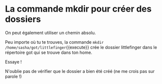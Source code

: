 #  La commande mkdir pour créer des dossiers
 
On peut également utiliser un chemin absolu.

Peu importe où tu te trouves, la commande `mkdir /home/sasha/got/littlefinger`{{execute}} crée le dossier littlefinger
dans le répertoire got qui se trouve dans ton home.

Essaye !

N'oublie pas de vérifier que le dossier a bien été créé (ne me crois pas sur parole !)

